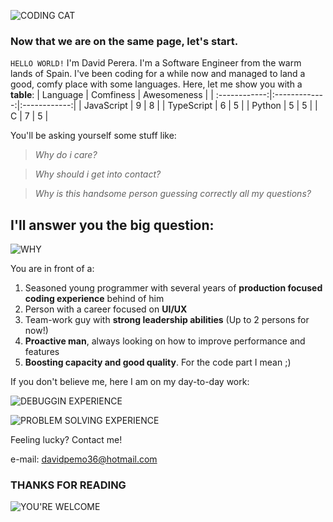 ![CODING CAT](https://media.giphy.com/media/JIX9t2j0ZTN9S/giphy.gif)

### Now that we are on the same page, let's start.

`HELLO WORLD!` I'm David Perera. I'm a Software Engineer from the warm lands of Spain. I've been coding for a while now and managed to land a good, comfy place with some languages. Here, let me show you with a **table**:
| Language      | Comfiness     | Awesomeness  |
| :------------:|:-------------:|:------------:|
| JavaScript    |        9      |       8      |
| TypeScript    |        6      |       5      |
| Python        |        5      |       5      |
| C             |        7      |       5      |


You'll be asking yourself some stuff like:

> _Why do i care?_

> _Why should i get into contact?_

> _Why is this handsome person guessing correctly all my questions?_


## I'll answer you the big question:
![WHY](https://media.giphy.com/media/GfoDjZTiHuIU/giphy.gif)

You are in front of a:
1. Seasoned young programmer with several years of **production focused coding experience** behind of him
2. Person with a career focused on **UI/UX**
3. Team-work guy with **strong leadership abilities** (Up to 2 persons for now!)
4. **Proactive man**, always looking on how to improve performance and features
5. **Boosting capacity and good quality**. For the code part I mean ;)

If you don't believe me, here I am on my day-to-day work:

![DEBUGGIN EXPERIENCE](https://media.giphy.com/media/l3fZMMONXeOKRPGog/giphy.gif)

![PROBLEM SOLVING EXPERIENCE](https://media.giphy.com/media/4mk7fX5uf2q76/giphy.gif)

Feeling lucky? Contact me!

e-mail: davidpemo36@hotmail.com

[twitter]: https://www.twitter.com/dperera42

### THANKS FOR READING
![YOU'RE WELCOME](https://media.giphy.com/media/3o6ozBNYRO2QXGRLnq/giphy.gif)
